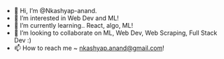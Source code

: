 - 👋 Hi, I’m @Nkashyap-anand.
- 👀 I’m interested in Web Dev and ML!
- 🌱 I’m currently learning.. React, algo, ML!
- 💞️ I’m looking to collaborate on ML, Web Dev, Web Scraping, Full Stack Dev :)
- 📫 How to reach me ~ nkashyap.anand@gmail.com!

<!---
Nkashyap-anand/Nkashyap-anand is a ✨ special ✨ repository because its `README.md` (this file) appears on your GitHub profile.
You can click the Preview link to take a look at your changes.
--->


